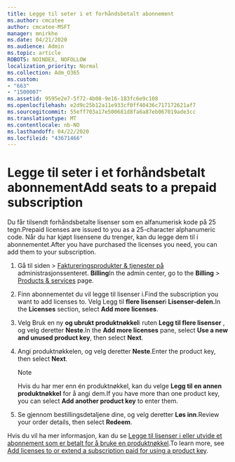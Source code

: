 ```yaml
---
title: Legge til seter i et forhåndsbetalt abonnement
ms.author: cmcatee
author: cmcatee-MSFT
manager: mnirkhe
ms.date: 04/21/2020
ms.audience: Admin
ms.topic: article
ROBOTS: NOINDEX, NOFOLLOW
localization_priority: Normal
ms.collection: Adm_O365
ms.custom:
- "663"
- "1500007"
ms.assetid: 9595e2e7-5f72-4b08-9e16-183fc6e9c108
ms.openlocfilehash: e2d9c25b12a11e933cf0ff40436c717172621af7
ms.sourcegitcommit: 55eff703a17e500681d8fa6a87eb067019ade3cc
ms.translationtype: MT
ms.contentlocale: nb-NO
ms.lasthandoff: 04/22/2020
ms.locfileid: "43671466"
---
```

# <a name="add-seats-to-a-prepaid-subscription"></a><span data-ttu-id="a4217-102">Legge til seter i et forhåndsbetalt abonnement</span><span class="sxs-lookup"><span data-stu-id="a4217-102">Add seats to a prepaid subscription</span></span>

<span data-ttu-id="a4217-103">Du får tilsendt forhåndsbetalte lisenser som en alfanumerisk kode på 25 tegn.</span><span class="sxs-lookup"><span data-stu-id="a4217-103">Prepaid licenses are issued to you as a 25-character alphanumeric code.</span></span> <span data-ttu-id="a4217-104">Når du har kjøpt lisensene du trenger, kan du legge dem til i abonnementet.</span><span class="sxs-lookup"><span data-stu-id="a4217-104">After you have purchased the licenses you need, you can add them to your subscription.</span></span> 

1. <span data-ttu-id="a4217-105">Gå til siden > [Faktureringsprodukter & tjenester på](https://go.microsoft.com/fwlink/p/?linkid=842054) administrasjonssenteret. **Billing**</span><span class="sxs-lookup"><span data-stu-id="a4217-105">In the admin center, go to the **Billing** > [Products & services](https://go.microsoft.com/fwlink/p/?linkid=842054) page.</span></span>

2. <span data-ttu-id="a4217-106">Finn abonnementet du vil legge til lisenser i.</span><span class="sxs-lookup"><span data-stu-id="a4217-106">Find the subscription you want to add licenses to.</span></span> <span data-ttu-id="a4217-107">Velg Legg til **flere lisenser**i **Lisenser-delen.**</span><span class="sxs-lookup"><span data-stu-id="a4217-107">In the **Licenses** section, select **Add more licenses**.</span></span>

3. <span data-ttu-id="a4217-108">Velg Bruk en ny **og ubrukt produktnøkkel**i ruten **Legg til flere lisenser** , og velg deretter **Neste**.</span><span class="sxs-lookup"><span data-stu-id="a4217-108">In the **Add more licenses** pane, select **Use a new and unused product key**, then select **Next**.</span></span>

4. <span data-ttu-id="a4217-109">Angi produktnøkkelen, og velg deretter **Neste**.</span><span class="sxs-lookup"><span data-stu-id="a4217-109">Enter the product key, then select **Next**.</span></span>

    > [!NOTE]
    > <span data-ttu-id="a4217-110">Hvis du har mer enn én produktnøkkel, kan du velge **Legg til en annen produktnøkkel** for å angi dem.</span><span class="sxs-lookup"><span data-stu-id="a4217-110">If you have more than one product key, you can select **Add another product key** to enter them.</span></span>

5. <span data-ttu-id="a4217-111">Se gjennom bestillingsdetaljene dine, og velg deretter **Løs inn**.</span><span class="sxs-lookup"><span data-stu-id="a4217-111">Review your order details, then select **Redeem**.</span></span>

<span data-ttu-id="a4217-112">Hvis du vil ha mer informasjon, kan du se [Legge til lisenser i eller utvide et abonnement som er betalt for å bruke en produktnøkkel](https://docs.microsoft.com/office365/admin/misc/add-licenses-using-product-key).</span><span class="sxs-lookup"><span data-stu-id="a4217-112">To learn more, see [Add licenses to or extend a subscription paid for using a product key](https://docs.microsoft.com/office365/admin/misc/add-licenses-using-product-key).</span></span>